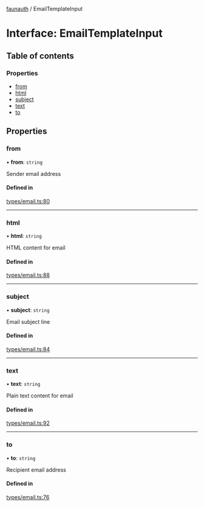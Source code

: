 [faunauth](../index.md) / EmailTemplateInput

# Interface: EmailTemplateInput

## Table of contents

### Properties

- [from](EmailTemplateInput.md#from)
- [html](EmailTemplateInput.md#html)
- [subject](EmailTemplateInput.md#subject)
- [text](EmailTemplateInput.md#text)
- [to](EmailTemplateInput.md#to)

## Properties

### from

• **from**: `string`

Sender email address

#### Defined in

[types/email.ts:80](https://github.com/alexnitta/faunauth/blob/b736586/src/types/email.ts#L80)

___

### html

• **html**: `string`

HTML content for email

#### Defined in

[types/email.ts:88](https://github.com/alexnitta/faunauth/blob/b736586/src/types/email.ts#L88)

___

### subject

• **subject**: `string`

Email subject line

#### Defined in

[types/email.ts:84](https://github.com/alexnitta/faunauth/blob/b736586/src/types/email.ts#L84)

___

### text

• **text**: `string`

Plain text content for email

#### Defined in

[types/email.ts:92](https://github.com/alexnitta/faunauth/blob/b736586/src/types/email.ts#L92)

___

### to

• **to**: `string`

Recipient email address

#### Defined in

[types/email.ts:76](https://github.com/alexnitta/faunauth/blob/b736586/src/types/email.ts#L76)
